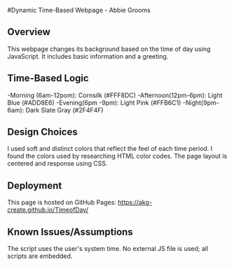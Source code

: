 #Dynamic Time-Based Webpage - Abbie Grooms 
## Overview 
  This webpage changes its background based on the time of day using JavaScript. It includes basic information and a greeting.
## Time-Based Logic
  -Morning (6am-12pom): Cornsilk (#FFF8DC)
  -Afternoon(12pm-6pm): Light Blue (#ADD8E6)
  -Evening(6pm -9pm): Light Pink (#FFB6C1)
  -Night(9pm-6am): Dark Slate Gray (#2F4F4F)

## Design Choices
  I used soft and distinct colors that reflect the feel of each time period. I found the colors used by researching HTML color 
  codes. The page layout is centered and response using CSS. 
## Deployment
  This page is hosted on GitHub Pages: 
https://akg-create.github.io/TimeofDay/
## Known Issues/Assumptions
  The script uses the user's system time. 
  No external JS file is used; all scripts are embedded. 
